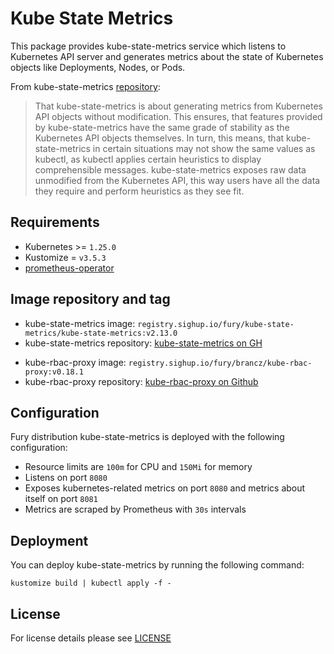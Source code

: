 # Kube State Metrics

<!-- <KFD-DOCS> -->

This package provides kube-state-metrics service which listens to Kubernetes API
server and generates metrics about the state of Kubernetes objects like
Deployments, Nodes, or Pods.

From kube-state-metrics
[repository](https://github.com/kubernetes/kube-state-metrics):

> That kube-state-metrics is about generating metrics from Kubernetes API
> objects without modification. This ensures, that features provided by
> kube-state-metrics have the same grade of stability as the Kubernetes API
> objects themselves. In turn, this means, that kube-state-metrics in certain
> situations may not show the same values as kubectl, as kubectl applies
> certain heuristics to display comprehensible messages. kube-state-metrics
> exposes raw data unmodified from the Kubernetes API, this way users have all
> the data they require and perform heuristics as they see fit.


## Requirements

- Kubernetes >= `1.25.0`
- Kustomize = `v3.5.3`
- [prometheus-operator](../prometheus-operator)

## Image repository and tag

* kube-state-metrics image: `registry.sighup.io/fury/kube-state-metrics/kube-state-metrics:v2.13.0`
* kube-state-metrics repository: [kube-state-metrics on GH][ksm-gh]
- kube-rbac-proxy image: `registry.sighup.io/fury/brancz/kube-rbac-proxy:v0.18.1`
- kube-rbac-proxy repository: [kube-rbac-proxy on Github][krp-gh]

## Configuration

Fury distribution kube-state-metrics is deployed with the following configuration:
- Resource limits are `100m` for CPU and `150Mi` for memory
- Listens on port `8080`
- Exposes kubernetes-related metrics on port `8080` and metrics about itself on
  port `8081`
- Metrics are scraped by Prometheus with `30s` intervals

## Deployment

You can deploy kube-state-metrics by running the following command:

```shell
kustomize build | kubectl apply -f -
```

<!-- Links -->

[ksm-gh]: https://github.com/kubernetes/kube-state-metrics
[krp-gh]: https://quay.io/repository/brancz/kube-rbac-proxy

<!-- </KFD-DOCS> -->

## License

For license details please see [LICENSE](../../LICENSE)
